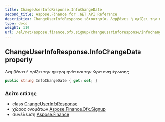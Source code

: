 ```yaml
---
title: ChangeUserInfoResponse.InfoChangeDate
second_title: Aspose.Finance for .NET API Reference
description: ChangeUserInfoResponse ιδιοκτησία. Λαμβάνει ή ορίζει την ημερομηνία και την ώρα ενημέρωσης.
type: docs
weight: 110
url: /el/net/aspose.finance.ofx.signup/changeuserinforesponse/infochangedate/
---
```

## ChangeUserInfoResponse.InfoChangeDate property

Λαμβάνει ή ορίζει την ημερομηνία και την ώρα ενημέρωσης.

```csharp
public string InfoChangeDate { get; set; }
```

### Δείτε επίσης

* class [ChangeUserInfoResponse](../)
* χώρος ονομάτων [Aspose.Finance.Ofx.Signup](../../changeuserinforesponse/)
* συνέλευση [Aspose.Finance](../../../)



